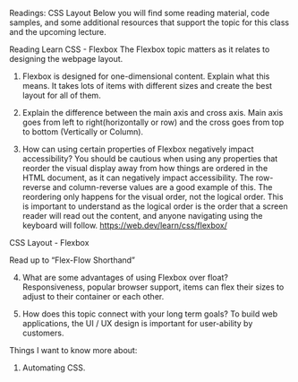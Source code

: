 
Readings: CSS Layout
Below you will find some reading material, code samples, and some additional resources that support the topic for this class and the upcoming lecture.


Reading
Learn CSS - Flexbox
The Flexbox topic matters as it relates to designing the webpage layout.
1. Flexbox is designed for one-dimensional content. Explain what this means.
It takes lots of items with different sizes and create the best layout for all of them.


2. Explain the difference between the main axis and cross axis.
Main axis goes from left to right(horizontally or row) and the cross goes from top to bottom (Vertically or Column).



3. How can using certain properties of Flexbox negatively impact accessibility?
You should be cautious when using any properties that reorder the visual display away from how things are ordered in the HTML document, as it can negatively impact accessibility. The row-reverse and column-reverse values are a good example of this. The reordering only happens for the visual order, not the logical order. This is important to understand as the logical order is the order that a screen reader will read out the content, and anyone navigating using the keyboard will follow. https://web.dev/learn/css/flexbox/


CSS Layout - Flexbox


Read up to “Flex-Flow Shorthand”

4. What are some advantages of using Flexbox over float?
Responsiveness, popular browser support, items can flex their sizes to adjust to their container or each other.


5. How does this topic connect with your long term goals?
To build web applications, the UI / UX design is important for user-ability by customers.


Things I want to know more about:
1. Automating CSS.